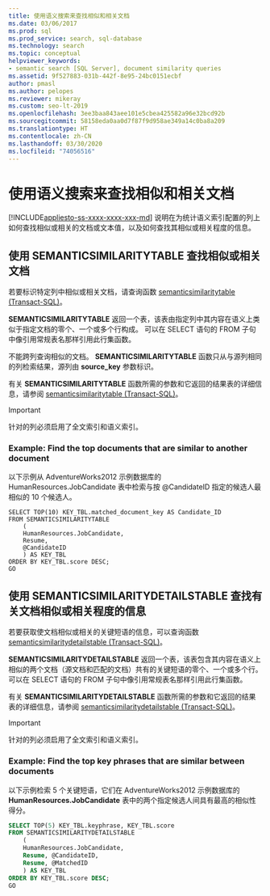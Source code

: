 ```yaml
---
title: 使用语义搜索来查找相似和相关文档
ms.date: 03/06/2017
ms.prod: sql
ms.prod_service: search, sql-database
ms.technology: search
ms.topic: conceptual
helpviewer_keywords:
- semantic search [SQL Server], document similarity queries
ms.assetid: 9f527883-031b-442f-8e95-24bc0151ecbf
author: pmasl
ms.author: pelopes
ms.reviewer: mikeray
ms.custom: seo-lt-2019
ms.openlocfilehash: 3ee3baa843aee101e5cbea425582a96e32bcd92b
ms.sourcegitcommit: 58158eda0aa0d7f87f9d958ae349a14c0ba8a209
ms.translationtype: HT
ms.contentlocale: zh-CN
ms.lasthandoff: 03/30/2020
ms.locfileid: "74056516"
---
```

# <a name="find-similar-and-related-documents-with-semantic-search"></a>使用语义搜索来查找相似和相关文档
[!INCLUDE[appliesto-ss-xxxx-xxxx-xxx-md](../../includes/appliesto-ss-xxxx-xxxx-xxx-md.md)]
  说明在为统计语义索引配置的列上如何查找相似或相关的文档或文本值，以及如何查找其相似或相关程度的信息。  
   
##  <a name="find-similar-or-related-documents-with-semanticsimilaritytable"></a><a name="HowToQuerySimilar"></a> 使用 SEMANTICSIMILARITYTABLE 查找相似或相关文档  
 若要标识特定列中相似或相关文档，请查询函数 [semanticsimilaritytable (Transact-SQL)](../../relational-databases/system-functions/semanticsimilaritytable-transact-sql.md)。  
  
 **SEMANTICSIMILARITYTABLE** 返回一个表，该表由指定列中其内容在语义上类似于指定文档的零个、一个或多个行构成。 可以在 SELECT 语句的 FROM 子句中像引用常规表名那样引用此行集函数。  
  
 不能跨列查询相似的文档。 **SEMANTICSIMILARITYTABLE** 函数只从与源列相同的列检索结果，源列由 **source_key** 参数标识。  
  
 有关 **SEMANTICSIMILARITYTABLE** 函数所需的参数和它返回的结果表的详细信息，请参阅 [semanticsimilaritytable (Transact-SQL)](../../relational-databases/system-functions/semanticsimilaritytable-transact-sql.md)。  
  
> [!IMPORTANT]  
>  针对的列必须启用了全文索引和语义索引。  
  
###  <a name="example-find-the-top-documents-that-are-similar-to-another-document"></a><a name="HowToIdentifySimilar"></a> Example: Find the top documents that are similar to another document  
 以下示例从 AdventureWorks2012 示例数据库的 HumanResources.JobCandidate 表中检索与按 \@CandidateID 指定的候选人最相似的 10 个候选人。  
  
```scr  
SELECT TOP(10) KEY_TBL.matched_document_key AS Candidate_ID  
FROM SEMANTICSIMILARITYTABLE  
    (  
    HumanResources.JobCandidate,  
    Resume,  
    @CandidateID  
    ) AS KEY_TBL  
ORDER BY KEY_TBL.score DESC;  
GO  
```  
  
##  <a name="find-info-about-how-documents-are-similar-or-related-with-semanticsimilaritydetailstable"></a><a name="HowToQuerySimilarity"></a>使用 SEMANTICSIMILARITYDETAILSTABLE 查找有关文档相似或相关程度的信息  
 若要获取使文档相似或相关的关键短语的信息，可以查询函数 [semanticsimilaritydetailstable (Transact-SQL)](../../relational-databases/system-functions/semanticsimilaritydetailstable-transact-sql.md)。  
  
 **SEMANTICSIMILARITYDETAILSTABLE** 返回一个表，该表包含其内容在语义上相似的两个文档（源文档和匹配的文档）共有的关键短语的零个、一个或多个行。 可以在 SELECT 语句的 FROM 子句中像引用常规表名那样引用此行集函数。  
  
 有关 **SEMANTICSIMILARITYDETAILSTABLE** 函数所需的参数和它返回的结果表的详细信息，请参阅 [semanticsimilaritydetailstable (Transact-SQL)](../../relational-databases/system-functions/semanticsimilaritydetailstable-transact-sql.md)。  
  
> [!IMPORTANT]  
>  针对的列必须启用了全文索引和语义索引。  
  
###  <a name="example-find-the-top-key-phrases-that-are-similar-between-documents"></a><a name="HowToSimilarPhrases"></a> Example: Find the top key phrases that are similar between documents  
 以下示例检索 5 个关键短语，它们在 AdventureWorks2012 示例数据库的 **HumanResources.JobCandidate** 表中的两个指定候选人间具有最高的相似性得分。  
  
```sql  
SELECT TOP(5) KEY_TBL.keyphrase, KEY_TBL.score  
FROM SEMANTICSIMILARITYDETAILSTABLE  
    (  
    HumanResources.JobCandidate,  
    Resume, @CandidateID,  
    Resume, @MatchedID  
    ) AS KEY_TBL  
ORDER BY KEY_TBL.score DESC;  
GO  
```  
  
  
